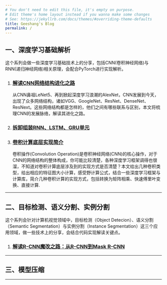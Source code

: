 ```yaml
---
# You don't need to edit this file, it's empty on purpose.
# Edit theme's home layout instead if you wanna make some changes
# See: https://jekyllrb.com/docs/themes/#overriding-theme-defaults
title: Geeshang's Blog
permalink: /
---
```


## 一、深度学习基础解析
这个系列会做一些深度学习基础技术上的分享，包括CNN(卷积神经网络)与RNN(递归神经网络)相关原理，会配合PyTorch进行实现解析。

1. ### [解读CNN网络结构进化之路](/cnn-evolution)
    从CNN鼻祖LeNet5、再到掀起深度学习浪潮的AlexNet，CNN发展到今天，出现了众多网络结构，诸如VGG、GoogleNet、ResNet、DenseNet、ResNext。这些网络结构都是怎样的，他们之间有哪些联系与区别，本文将梳理CNN的发展脉络，解读其进化之路。

2. ### [拆卸组装RNN、LSTM、GRU单元](/rnn-cell)

3. ### [卷积计算底层实现简介](convolution-implementation)
    卷积操作(Convolution Operation)是卷积神经网络(CNN)的核心操作，对于CNN的网络结构的整体构成，你可能比较清楚，各种深度学习框架调得也很溜，不知道对卷积计算底层涉及到的实现方式是否清楚？本文给出几种卷积类型，给出相应的特征图大小计算，感受野计算公式，结合一些深度学习框架与计算库，简介几种卷积计算的实现方式，包括转换为矩阵相乘、快速傅里叶变换、直接计算. 
---

## 二、目标检测、语义分割、实例分割
这个系列会针对计算机视觉领域中，目标检测（Object Detecion）、语义分割（Semantic Segmentation）与实例分割（Instance Segmentation）这三个应用领域，做一些技术上的分享，会结合代码实现解读关键点。

1. ### [解读R-CNN魔改之路：从R-CNN到Mask R-CNN](/rcnn)
---

## 三、模型压缩
---